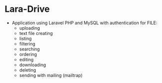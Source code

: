 Lara-Drive
 =========

* Application using Laravel PHP and MySQL with authentication for FILE:
    - uploading 
    - text file creating 
    - listing
    - filtering 
    - searching 
    - ordering 
    - editing 
    - downloading 
    - deleting 
    - sending with mailing (mailtrap)
